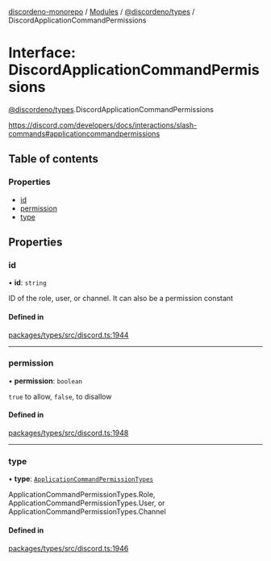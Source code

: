 [discordeno-monorepo](../README.md) / [Modules](../modules.md) / [@discordeno/types](../modules/discordeno_types.md) / DiscordApplicationCommandPermissions

# Interface: DiscordApplicationCommandPermissions

[@discordeno/types](../modules/discordeno_types.md).DiscordApplicationCommandPermissions

https://discord.com/developers/docs/interactions/slash-commands#applicationcommandpermissions

## Table of contents

### Properties

- [id](discordeno_types.DiscordApplicationCommandPermissions.md#id)
- [permission](discordeno_types.DiscordApplicationCommandPermissions.md#permission)
- [type](discordeno_types.DiscordApplicationCommandPermissions.md#type)

## Properties

### id

• **id**: `string`

ID of the role, user, or channel. It can also be a permission constant

#### Defined in

[packages/types/src/discord.ts:1944](https://github.com/deepsarda/discordeno/blob/c6dc30bb/packages/types/src/discord.ts#L1944)

---

### permission

• **permission**: `boolean`

`true` to allow, `false`, to disallow

#### Defined in

[packages/types/src/discord.ts:1948](https://github.com/deepsarda/discordeno/blob/c6dc30bb/packages/types/src/discord.ts#L1948)

---

### type

• **type**: [`ApplicationCommandPermissionTypes`](../enums/discordeno_types.ApplicationCommandPermissionTypes.md)

ApplicationCommandPermissionTypes.Role, ApplicationCommandPermissionTypes.User, or ApplicationCommandPermissionTypes.Channel

#### Defined in

[packages/types/src/discord.ts:1946](https://github.com/deepsarda/discordeno/blob/c6dc30bb/packages/types/src/discord.ts#L1946)
